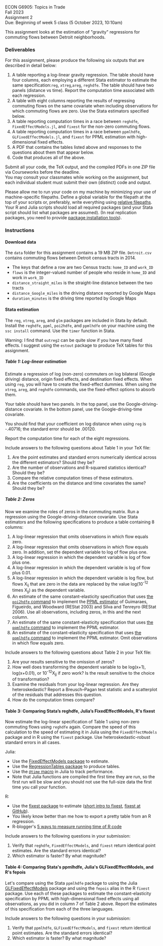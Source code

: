 ECON G6905: Topics in Trade\
Fall 2023\
Assignment 2\
Due: Beginning of week 5 class (5 October 2023, 10:10am)

This assignment looks at the estimation of "gravity" regressions for commuting flows between Detroit neighborhoods.

### Deliverables

For this assignment, please produce the following six outputs that are described in detail below:

1.  A table reporting a log-linear gravity regression.
    The table should have four columns, each employing a different Stata estimator to estimate the same specification:`reg`, `xtreg`,`areg`, `reghdfe`.
    The table should have two panels (distance vs time).
    Report the computation time associated with each regression.
2.  A table with eight columns reporting the results of regressing commuting flows on the same covariate when including observations for which commuting flows are zero.
    Use the Stata estimators specified below.
3.  A table reporting computation times in a race between `reghdfe`, `FixedEffectModels.jl`, and `fixest` for the non-zero commuting flows.
4.  A table reporting computation times in a race between `ppmlhdfe`, `GLFixedEffectModels.jl`, and `fixest` for PPML estimation with high-dimensional fixed effects.
5.  A PDF that contains the tables listed above and responses to the questions about them that appear below.
6.  Code that produces all of the above.

Submit all your code, the TeX output, and the compiled PDFs in one ZIP file via Courseworks before the deadline.\
You may consult your classmates while working on the assignment, but each individual student must submit their own (distinct) code and output.

Please allow me to run your code on my machine by minimizing
your use of machine-specific filepaths.
Define a global variable for the filepath at the top of your scripts or, preferably, write everything using [relative filepaths](https://help.github.com/articles/about-readmes/#relative-links-and-image-paths-in-readme-files).
Your R and Julia scripts should load all required packages (and your Stata script should list what packages are assumed).
(In real replication packages, you need to provide [package installation tools](https://twitter.com/AeaData/status/1250118911313534979)).

### Instructions

#### Download data

The `data` folder for this assignment contains a 19 MB ZIP file.
`Detroit.csv` contains commuting flows between Detroit census tracts in 2014.
- The keys that define a row are two Census tracts: `home_ID` and `work_ID`
- `flows` is the integer-valued number of people who reside in `home_ID` and work in `work_ID`
- `distance_straight_miles` is the straight-line distance between the two tracts
- `distance_Google_miles` is the driving distance reported by Google Maps
- `duration_minutes` is the driving time reported by Google Maps


#### Stata estimation

The `reg`, `xtreg`, `areg`, and `glm` packages are included in Stata by default.
Install the `reghdfe`, `ppml`, `poi2hdfe`, and `ppmlhdfe` on your machine using the `ssc install` command.
Use the `timer` function in Stata.

Warning:
I find that `outreg2` can be quite slow if you have many fixed effects.
I suggest using the `estout` package to produce TeX tables for this assignment.

##### Table 1: Log-linear estimation

Estimate a regression of log (non-zero) commuters on log bilateral (Google driving) distance, origin fixed effects, and destination fixed effects.
When using `reg`, you will have to create the fixed-effect dummies.
When using the `xtreg`, `areg`, and `reghdfe` commands, use the fixed-effect options to absorb them.

Your table should have two panels.
In the top panel, use the Google-driving-distance covariate.
In the bottom panel, use the Google-driving-time covariate.

You should find that your coefficient on log distance when using `reg` is -.40716; the standard error should be .00120.

Report the computation time for each of the eight regressions.

Include answers to the following questions about Table 1 in your TeX file:

1.  Are the point estimates and standard errors numerically identical
    across the different estimators? Should they be?
2.  Are the number of observations and R-squared statistics identical?
    Should they be?
3.  Compare the relative computation times of these estimators.
4.  Are the coefficients on the distance and time covariates the same? Should they be?

##### Table 2: Zeros

Now we examine the roles of zeros in the commuting matrix.
Run a regression using the Google-driving-distance covariate.
Use Stata estimators and the following specifications to produce a table
containing 8 columns:

1.  A log-linear regression that omits observations in which flow equals zero.
2.  A log-linear regression that omits observations in which flow equals zero.
	In addition, set the dependent variable to log of flow plus one.
3.  A log-linear regression in which the dependent variable is log of flow plus one.
4.  A log-linear regression in which the dependent variable is log of flow plus 0.01.
5.  A log-linear regression in which the dependent variable is log flow, but flows X<sub>ij</sub> that are zero in the data are replaced by the value log(10<sup>-12</sup> times X<sub>jj</sub>) as the dependent variable.
6.  An estimate of the same constant-elasticity specification that uses [the `poi2hdfe` command](https://ideas.repec.org/c/boc/bocode/s457777.html) to implement the [PPML estimator](http://personal.lse.ac.uk/tenreyro/LGW.html) of Guimaraes, Figueirdo, and Woodward (REStat 2003) and Silva and Tenreyro (REStat 2006). Use all observations, including zeros, in this and the next column.
7.  An estimate of the same constant-elasticity specification that uses [the `ppmlhdfe` command](http://scorreia.com/software/ppmlhdfe/) to implement the PPML estimator.
8.  An estimate of the constant-elasticity specification that uses [the `ppmlhdfe` command](http://scorreia.com/software/ppmlhdfe/) to implement the PPML estimator. Omit observations in which flow equals zero.

Include answers to the following questions about Table 2 in your TeX
file:

1.  Are your results sensitive to the omission of zeros?
2.  How well does transforming the dependent variable to be log(x+1), log(x+0.01), or 10<sup>-12</sup>X<sub>jj</sub> if zero work? Is the result sensitive to the choice of transformation?
3.  Examine the residuals from your log-linear regression. Are they heteroskedastic? Report a Breusch–Pagan test statistic and a scatterplot of the residuals that addresses this question.
4.  How do the computation times compare?

#### Table 3: Comparing Stata’s reghdfe, Julia’s FixedEffectModels, R's fixest

Now estimate the log-linear specification of Table 1 using non-zero commuting flows using `reghdfe` again.
Compare the speed of this calculation to the speed of estimating it in Julia using the `FixedEffectModels` package and in R using the `fixest` package.
Use heteroskedastic-robust standard errors in all cases.

Julia:
<!-- -   Use the [StatFiles package](https://github.com/queryverse/StatFiles.jl) to load a DTA file if need be. -->
-   Use the [FixedEffectModels package](https://github.com/matthieugomez/FixedEffectModels.jl) to estimate.
-   Use the [RegressionTables package](https://github.com/jmboehm/RegressionTables.jl) to produce tables.
-   Use the [`@time` macro](https://docs.julialang.org/en/v1/manual/performance-tips/index.html) in Julia to track performance.
-   Note that Julia functions are compiled the first time they are run, so the first run will be slow and you should not use the full-size data the first time you call your function.

R:
<!-- - Use the [foreign package](https://cran.r-project.org/web/packages/foreign/index.html) to load the DTA file. -->
- Use the [fixest package](https://cran.r-project.org/web/packages/fixest/index.html) to estimate ([short intro to fixest](https://cran.r-project.org/web/packages/fixest/vignettes/fixest_walkthrough.html), [fixest at GitHub](https://github.com/lrberge/fixest)).
- You likely know better than me how to export a pretty table from an R regression.
- R-blogger's [5 ways to measure running time of R code](https://www.r-bloggers.com/5-ways-to-measure-running-time-of-r-code/)

Include answers to the following questions in your submission:

1.  Verify that `reghdfe`, `FixedEffectModels`, and `fixest` return
    identical point estimates. Are the standard errors identical?
2.  Which estimator is faster? By what magnitude?

#### Table 4: Comparing Stata's ppmlhdfe, Julia's GLFixedEffectModels, and R's fepois

Let's compare using the Stata `ppmlhdfe` package to using the Julia [GLFixedEffectModels](https://github.com/jmboehm/GLFixedEffectModels.jl) package and using the `fepois` alias in the R `fixest` package.
Use each of these packages to estimate the constant-elasticity specification by PPML with high-dimensional fixed effects using all observations, as you did in column 7 of Table 2 above.
Report the estimates of this specification from each of the three languages.

Include answers to the following questions in your submission:

1.  Verify that `ppmlhdfe`, `GLFixedEffectModels`, and `fixest` return identical point estimates. Are the standard errors identical?
2.  Which estimator is faster? By what magnitude?
